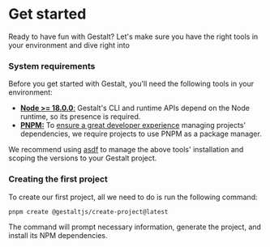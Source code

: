 # Get started

Ready to have fun with Gestalt? Let's make sure you have the right tools in your environment and dive right into

### System requirements

Before you get started with Gestalt,
you'll need the following tools in your environment:

- [**Node >= 18.0.0**:](https://nodejs.org/en/) Gestalt's CLI and runtime APIs depend on the Node runtime, so its presence is required.
- [**PNPM:**](https://pnpm.io/) To [ensure a great developer experience](/docs/contributors/decision-record/2022-09-01-pnpm) managing projects' dependencies, we require projects to use PNPM as a package manager.

We recommend using [asdf](https://asdf-vm.com/) to manage the above tools' installation and scoping the versions to your Gestalt project.

### Creating the first project

To create our first project, all we need to do is run the following command:

```bash
pnpm create @gestaltjs/create-project@latest
```

The command will prompt necessary information, generate the project, and install its NPM dependencies.
